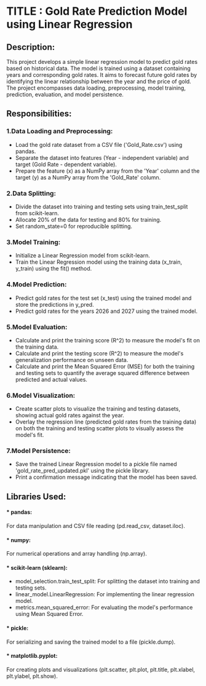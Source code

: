 
# TITLE : Gold Rate Prediction Model using Linear Regression

## Description:
This project develops a simple linear regression model to predict gold rates based on historical data. The model is trained using a dataset containing years and corresponding gold rates.  It aims to forecast future gold rates by identifying the linear relationship between the year and the price of gold. The project encompasses data loading, preprocessing, model training, prediction, evaluation, and model persistence.

## Responsibilities:

### 1.Data Loading and Preprocessing:
* Load the gold rate dataset from a CSV file ('Gold_Rate.csv') using pandas.
* Separate the dataset into features (Year - independent variable) and target (Gold Rate - dependent variable).
* Prepare the feature (x) as a NumPy array from the 'Year' column and the target (y) as a NumPy array from the 'Gold_Rate' column.
### 2.Data Splitting:
* Divide the dataset into training and testing sets using train_test_split from scikit-learn.
* Allocate 20% of the data for testing and 80% for training.
* Set random_state=0 for reproducible splitting.
### 3.Model Training:
* Initialize a Linear Regression model from scikit-learn.
* Train the Linear Regression model using the training data (x_train, y_train) using the fit() method.
### 4.Model Prediction:
* Predict gold rates for the test set (x_test) using the trained model and store the predictions in y_pred.
* Predict gold rates for the years 2026 and 2027 using the trained model.
### 5.Model Evaluation:
* Calculate and print the training score (R^2) to measure the model's fit on the training data.
* Calculate and print the testing score (R^2) to measure the model's generalization performance on unseen data.
* Calculate and print the Mean Squared Error (MSE) for both the training and testing sets to quantify the average squared difference between predicted and actual values.
### 6.Model Visualization:
* Create scatter plots to visualize the training and testing datasets, showing actual gold rates against the year.
* Overlay the regression line (predicted gold rates from the training data) on both the training and testing scatter plots to visually assess the model's fit.
### 7.Model Persistence:
* Save the trained Linear Regression model to a pickle file named 'gold_rate_pred_updated.pkl' using the pickle library.
* Print a confirmation message indicating that the model has been saved.

## Libraries Used:
#### * pandas: 
For data manipulation and CSV file reading (pd.read_csv, dataset.iloc).
#### * numpy: 
For numerical operations and array handling (np.array).
#### * scikit-learn (sklearn):
* model_selection.train_test_split: For splitting the dataset into training and testing sets.
* linear_model.LinearRegression: For implementing the linear regression model.
* metrics.mean_squared_error: For evaluating the model's performance using Mean Squared Error.
#### * pickle: 
For serializing and saving the trained model to a file (pickle.dump).
#### * matplotlib.pyplot:
For creating plots and visualizations (plt.scatter, plt.plot, plt.title, plt.xlabel, plt.ylabel, plt.show).
